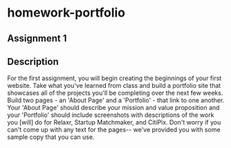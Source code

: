 # homework-portfolio

Assignment 1
------------

Description
-----------
For the first assignment, you will begin creating the beginnings of your first website.
Take what you've learned from class and build a portfolio site that showcases all of the projects you'll be completing over the next few weeks. Build two pages - an 'About Page' and a 'Portfolio' - that link to one another.
Your 'About Page' should describe your mission and value proposition and your 'Portfolio' should include screenshots with descriptions of the work you [will] do for Relaxr, Startup Matchmaker, and CitiPix. Don't worry if you can't come up with any text for the pages-- we've provided you with some sample copy that you can use.

